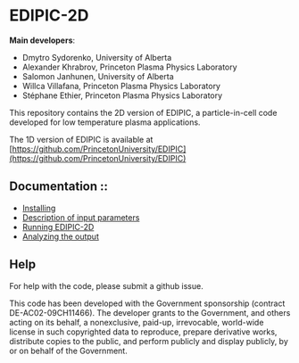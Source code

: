 # EDIPIC-2D

**Main developers**: 
- Dmytro Sydorenko, University of Alberta
- Alexander Khrabrov, Princeton Plasma Physics Laboratory
- Salomon Janhunen, University of Alberta
- Willca Villafana, Princeton Plasma Physics Laboratory
- Stéphane Ethier, Princeton Plasma Physics Laboratory


This repository contains the 2D version of EDIPIC, a particle-in-cell code developed for low temperature plasma applications.

The 1D version of EDIPIC is available at [https://github.com/PrincetonUniversity/EDIPIC](https://github.com/PrincetonUniversity/EDIPIC)

## Documentation ::
- [Installing](./Instructions/installing_edipic2d.md)
- [Description of input parameters](./Doc/EDIPIC2D_input_data_description_0.pdf)
- [Running EDIPIC-2D](./Instructions/running_edipic2d.md)
- [Analyzing the output](./Doc/EDIPIC2D_output_data_description_0.pdf)

## Help

For help with the code, please submit a github issue.

This code has been developed with the Government sponsorship (contract DE-AC02-09CH11466). The developer grants to the Government, and others acting on its behalf, a nonexclusive, paid-up, irrevocable, world-wide license in such copyrighted data to reproduce, prepare derivative works, distribute copies to the public, and perform publicly and display publicly, by or on behalf of the Government.
